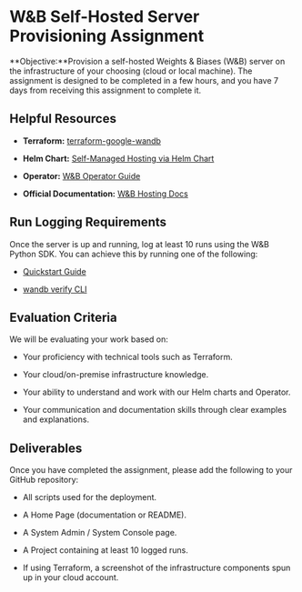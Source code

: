 W&B Self-Hosted Server Provisioning Assignment
==============================================

**Objective:**Provision a self-hosted Weights & Biases (W&B) server on the infrastructure of your choosing (cloud or local machine). The assignment is designed to be completed in a few hours, and you have 7 days from receiving this assignment to complete it.

Helpful Resources
-----------------

*   **Terraform:** [terraform-google-wandb](https://github.com/wandb/terraform-google-wandb)
    
*   **Helm Chart:** [Self-Managed Hosting via Helm Chart](https://docs.wandb.ai/guides/hosting/self-managed/bare-metal/#helm-chart)
    
*   **Operator:** [W&B Operator Guide](https://docs.wandb.ai/guides/hosting/operator/)
    
*   **Official Documentation:** [W&B Hosting Docs](https://docs.wandb.ai/guides/hosting/)
    

Run Logging Requirements
------------------------

Once the server is up and running, log at least 10 runs using the W&B Python SDK. You can achieve this by running one of the following:

*   [Quickstart Guide](https://docs.wandb.ai/quickstart/)
    
*   [wandb verify CLI](https://docs.wandb.ai/ref/cli/wandb-verify/)
    

Evaluation Criteria
-------------------

We will be evaluating your work based on:

*   Your proficiency with technical tools such as Terraform.
    
*   Your cloud/on-premise infrastructure knowledge.
    
*   Your ability to understand and work with our Helm charts and Operator.
    
*   Your communication and documentation skills through clear examples and explanations.
    

Deliverables
------------

Once you have completed the assignment, please add the following to your GitHub repository:

*   All scripts used for the deployment.
    
*   A Home Page (documentation or README).
    
*   A System Admin / System Console page.
    
*   A Project containing at least 10 logged runs.
    
*   If using Terraform, a screenshot of the infrastructure components spun up in your cloud account.
    